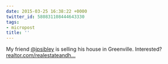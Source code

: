 ```yaml
---
date: 2015-03-25 16:38:22 +0000
twitter_id: 580831108444643330
tags:
- micropost
title: ''
---
```


My friend [@jpsibley](https://twitter.com/jpsibley) is selling his house in Greenville. Interested? [realtor.com/realestateandh…](http://www.realtor.com/realestateandhomes-detail/205-Montis-Dr_Greenville_SC_29617_M62117-89956?cid=soc_shares_ldp_tw)
